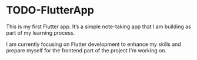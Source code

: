 
# TODO-FlutterApp

This is my first Flutter app. It’s a simple note-taking app that I am building as part of my learning process. 

I am currently focusing on Flutter development to enhance my skills and prepare myself for the frontend part of the project I'm working on.
